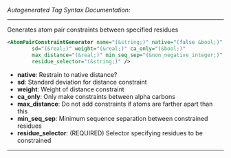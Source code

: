 _Autogenerated Tag Syntax Documentation:_

---
Generates atom pair constraints between specified residues

```xml
<AtomPairConstraintGenerator name="(&string;)" native="(false &bool;)"
        sd="(&real;)" weight="(&real;)" ca_only="(&bool;)"
        max_distance="(&real;)" min_seq_sep="(&non_negative_integer;)"
        residue_selector="(&string;)" />
```

-   **native**: Restrain to native distance?
-   **sd**: Standard deviation for distance constraint
-   **weight**: Weight of distance constraint
-   **ca_only**: Only make constraints between alpha carbons
-   **max_distance**: Do not add constraints if atoms are farther apart than this
-   **min_seq_sep**: Minimum sequence separation between constrained residues
-   **residue_selector**: (REQUIRED) Selector specifying residues to be constrained

---
